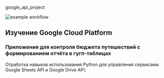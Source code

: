 google_api_project

![example workflow](https://github.com/margoloko/google_api_project/actions/workflows/main.yaml/badge.svg)
## Изучение Google Cloud Platform
### Приложения для контроля бюджета путешествий с формированием отчёта в гугл-таблицах
Отработка навыков использования Python для управления сервисами Google Sheets API и Google Drive API;
